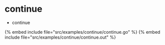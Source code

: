 # continue

* continue

{% embed include file="src/examples/continue/continue.go" %}
{% embed include file="src/examples/continue/continue.out" %}



